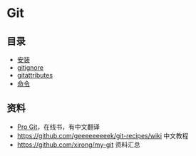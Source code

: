 # Git

## 目录

- [安装](install.md)
- [gitignore](gitignore.md)
- [gitattributes](gitattributes.md)
- [命令](commands/index.md)

## 资料

- [Pro Git](https://git-scm.com/book/en/v2)，在线书，有中文翻译
- <https://github.com/geeeeeeeeek/git-recipes/wiki> 中文教程
- <https://github.com/xirong/my-git> 资料汇总
